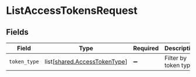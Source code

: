 # ListAccessTokensRequest


## Fields

| Field                                                                      | Type                                                                       | Required                                                                   | Description                                                                |
| -------------------------------------------------------------------------- | -------------------------------------------------------------------------- | -------------------------------------------------------------------------- | -------------------------------------------------------------------------- |
| `token_type`                                                               | list[[shared.AccessTokenType](undefined/models/shared/accesstokentype.md)] | :heavy_minus_sign:                                                         | Filter by token types                                                      |